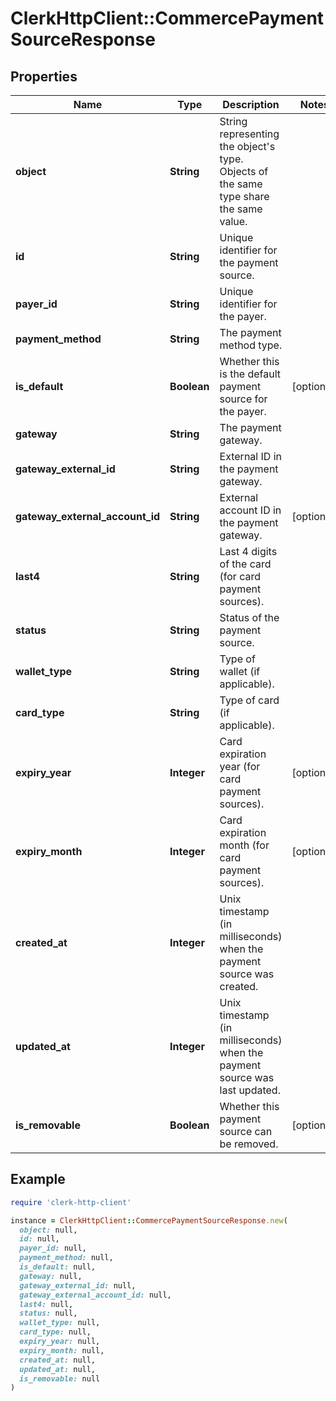 # ClerkHttpClient::CommercePaymentSourceResponse

## Properties

| Name | Type | Description | Notes |
| ---- | ---- | ----------- | ----- |
| **object** | **String** | String representing the object&#39;s type. Objects of the same type share the same value. |  |
| **id** | **String** | Unique identifier for the payment source. |  |
| **payer_id** | **String** | Unique identifier for the payer. |  |
| **payment_method** | **String** | The payment method type. |  |
| **is_default** | **Boolean** | Whether this is the default payment source for the payer. | [optional] |
| **gateway** | **String** | The payment gateway. |  |
| **gateway_external_id** | **String** | External ID in the payment gateway. |  |
| **gateway_external_account_id** | **String** | External account ID in the payment gateway. | [optional] |
| **last4** | **String** | Last 4 digits of the card (for card payment sources). |  |
| **status** | **String** | Status of the payment source. |  |
| **wallet_type** | **String** | Type of wallet (if applicable). |  |
| **card_type** | **String** | Type of card (if applicable). |  |
| **expiry_year** | **Integer** | Card expiration year (for card payment sources). | [optional] |
| **expiry_month** | **Integer** | Card expiration month (for card payment sources). | [optional] |
| **created_at** | **Integer** | Unix timestamp (in milliseconds) when the payment source was created. |  |
| **updated_at** | **Integer** | Unix timestamp (in milliseconds) when the payment source was last updated. |  |
| **is_removable** | **Boolean** | Whether this payment source can be removed. | [optional] |

## Example

```ruby
require 'clerk-http-client'

instance = ClerkHttpClient::CommercePaymentSourceResponse.new(
  object: null,
  id: null,
  payer_id: null,
  payment_method: null,
  is_default: null,
  gateway: null,
  gateway_external_id: null,
  gateway_external_account_id: null,
  last4: null,
  status: null,
  wallet_type: null,
  card_type: null,
  expiry_year: null,
  expiry_month: null,
  created_at: null,
  updated_at: null,
  is_removable: null
)
```

